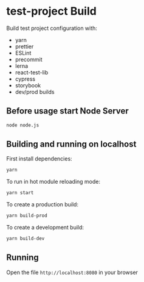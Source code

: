 # test-project Build

Build test project configuration with:

- yarn
- prettier
- ESLint
- precommit
- lerna
- react-test-lib
- cypress
- storybook
- dev/prod builds


## Before usage start Node Server

```sh
node node.js
```

## Building and running on localhost

First install dependencies:

```sh
yarn
```

To run in hot module reloading mode:

```sh
yarn start
```

To create a production build:

```sh
yarn build-prod
```

To create a development build:

```sh
yarn build-dev
```

## Running

Open the file `http://localhost:8080` in your browser
